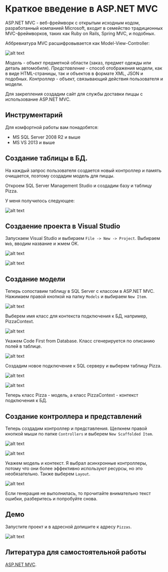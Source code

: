 # Краткое введение в ASP.NET MVC

ASP.NET MVC - веб-фреймворк с открытым исходным кодом, разработанный компанией Microsoft, входит в семейство традиционных MVC-фреймворков, таких как Ruby on Rails, Spring MVC, и подобных.

Аббревиатура MVC расшифровывается как Model-View-Controller:

![alt text](https://github.com/mikhail-aksenov/aspnet-mvc-tut/blob/master/images/MVC-Process.png "MVC")

*Модель* - объект предметной области (заказ, предмет одежды или деталь автомобиля).
*Представление* - способ отображения модели, как в виде HTML-страницы, так и объектов в формате
XML, JSON и подобных.
*Контроллер* - объект, связывающий действия пользователя и модели.

Для закрепления создадим сайт для службы доставки пиццы с использование ASP.NET MVC.

## Инструментарий

Для комфортной работы вам понадобятся:
* MS SQL Server 2008 R2 и выше
* MS VS 2013 и выше

## Создание таблицы в БД.

На каждый запрос пользователя создается новый контроллер и память очищается, поэтому создадим модель для пиццы.

Откроем SQL Server Management Studio и создадим базу и таблицу Pizza.

У меня получилось следующее:

![alt text](https://github.com/mikhail-aksenov/aspnet-mvc-tut/blob/master/images/0-table.png "Table")

## Создаение проекта в Visual Studio

Запускаем Visual Studio и выбираем `File -> New -> Project`. Выбираем `Web`, вводим название и жмем OK.

![alt text](https://github.com/mikhail-aksenov/aspnet-mvc-tut/blob/master/images/1-project-creation.png "Project creation")

![alt text](https://github.com/mikhail-aksenov/aspnet-mvc-tut/blob/master/images/2-project-creation.png "Project creation")

## Создание модели

Теперь сопоставим таблицу в SQL Server с классом в ASP.NET MVC. Нажимаем правой кнопкой на папку `Models` и выбираем `New Item`.

![alt text](https://github.com/mikhail-aksenov/aspnet-mvc-tut/blob/master/images/3-model-creation.png "Model creation")

Выберем имя класс для контекста подключения к БД, например, PizzaContext.

![alt text](https://github.com/mikhail-aksenov/aspnet-mvc-tut/blob/master/images/3-1-model-creation.png "Model creation")

Укажем Code First from Database. Класс сгенерируется по описанию полей в таблице.

![alt text](https://github.com/mikhail-aksenov/aspnet-mvc-tut/blob/master/images/3-2-model-creation.png "Model creation")

Создадим новое подключение к SQL серверу и выберем таблицу Pizza.

![alt text](https://github.com/mikhail-aksenov/aspnet-mvc-tut/blob/master/images/3-3-model-creation.png "Model creation")

![alt text](https://github.com/mikhail-aksenov/aspnet-mvc-tut/blob/master/images/3-4-model-creation.png "Model creation")

Теперь класс Pizza - модель, а класс PizzaContext - контекст подключения к БД.

## Создание контроллера и представлений

Теперь создадим контроллер и представления. Щелкнем правой кнопкой мыши по папке `Controllers` и выберем `New Scaffolded Item`.

![alt text](https://github.com/mikhail-aksenov/aspnet-mvc-tut/blob/master/images/4-scaffold.png "Scaffold")


![alt text](https://github.com/mikhail-aksenov/aspnet-mvc-tut/blob/master/images/4-1-scaffold.png "Scaffold")

Укажем модель и контекст. Я выбрал асинхронные контроллеры, потому что они более эффективно используют ресурсы,
но это необязательно. Также выберем `Layout`.

![alt text](https://github.com/mikhail-aksenov/aspnet-mvc-tut/blob/master/images/4-2-scaffold.png "Scaffold")

Если генерация не выполнилась, то прочитайте внимательно текст ошибки, разберитесь и попробуйте снова.

## Демо

Запустите проект и в адресной допишите к адресу `Pizzas`.

![alt text](https://github.com/mikhail-aksenov/aspnet-mvc-tut/blob/master/images/5-demo.png "Demo")

## Литература для самостоятельной работы

[ASP.NET MVC](http://www.asp.net/mvc).